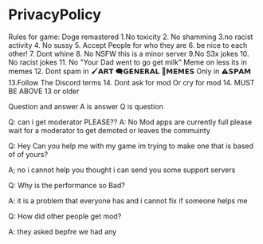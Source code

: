 # PrivacyPolicy
Rules for game: Doge remastered
1.No toxicity
2. No shamming
3.no racist activity
4. No sussy
5. Accept People for who they are
6. be nice to each other!
7. Dont whine
8. No NSFW this is a minor server
9.No S3x jokes
10. No racist jokes
11. No "Your Dad went to go get milk" Meme on less its in memes
12. Dont spam in 🖌𝗔𝗥𝗧 🗨𝗚𝗘𝗡𝗘𝗥𝗔𝗟 🤣𝗠𝗘𝗠𝗘𝗦 Only in ⚠𝗦𝗣𝗔𝗠
13.Follow The Discord terms
14. Dont ask for mod Or cry for mod
14. MUST BE ABOVE 13 or older 

Question and answer  A is answer Q is question

Q: can i get moderator PLEASE??
A: No Mod apps are currently full please wait for a moderator to get demoted or leaves the commuinty

Q: Hey Can you help me with my game im trying to make one that is based of of yours?

A; no i cannot help you thought i can send you some support servers

Q: Why is the performance so Bad?

A: it is a problem that everyone has and i cannot fix if someone helps me

Q: How did other people get mod?

A: they asked bepfre we had any
